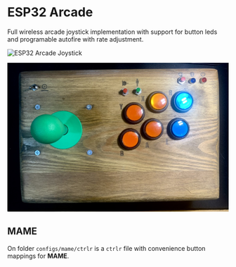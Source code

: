 # ESP32 Arcade

Full wireless arcade joystick implementation with support for button leds and programable
autofire with rate adjustment.

![ESP32 Arcade Joystick](ESP32-arcade-joystick.gif)

![ESP32 Arcade Joystick Top](ESP32-arcade-joystick-top.jpeg)


## MAME

On folder ```configs/mame/ctrlr``` is a ```ctrlr``` file with convenience
button mappings for **MAME**.
